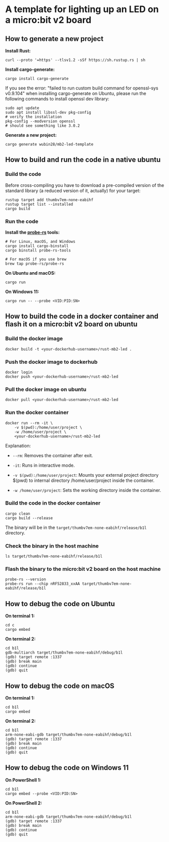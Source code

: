# A template for lighting up an LED on a micro:bit v2 board

## How to generate a new project

**Install Rust:**

```
curl --proto '=https' --tlsv1.2 -sSf https://sh.rustup.rs | sh
```

**Install cargo-generate:**

```
cargo install cargo-generate
```

If you see the error: "failed to run custom build command for openssl-sys v0.9.104" when installing cargo-generate on Ubuntu, please run the following commands to install openssl dev library:

```
sudo apt update
sudo apt install libssl-dev pkg-config
# verify the installation
pkg-config --modversion openssl
# should see something like 3.0.2
```

**Generate a new project:**

```
cargo generate wubin28/mb2-led-template
```

## How to build and run the code in a native ubuntu

### Build the code

Before cross-compiling you have to download a pre-compiled version of the standard library (a reduced version of it, actually) for your target:

```
rustup target add thumbv7em-none-eabihf
rustup target list --installed
cargo build
```


### Run the code


**Install the [probe-rs](https://probe.rs/docs/getting-started/installation/) tools:**


```
# For Linux, macOS, and Windows
cargo install cargo-binstall
cargo binstall probe-rs-tools

# For macOS if you use brew
brew tap probe-rs/probe-rs
```

**On Ubuntu and macOS:**

```
cargo run
```

**On Windows 11:**
```
cargo run -- --probe <VID:PID:SN>
```

## How to build the code in a docker container and flash it on a micro:bit v2 board on ubuntu

### Build the docker image

```
docker build -t <your-dockerhub-username>/rust-mb2-led .
```

### Push the docker image to dockerhub

```
docker login
docker push <your-dockerhub-username>/rust-mb2-led
```

### Pull the docker image on ubuntu

```
docker pull <your-dockerhub-username>/rust-mb2-led
```

### Run the docker container

```
docker run --rm -it \
    -v $(pwd):/home/user/project \
    -w /home/user/project \
    <your-dockerhub-username>/rust-mb2-led
```
Explanation:

- `--rm`: Removes the container after exit.

- `-it`: Runs in interactive mode.

- `-v $(pwd):/home/user/project`: Mounts your external project directory $(pwd) to internal directory /home/user/project inside the container.

- `-w /home/user/project`: Sets the working directory inside the container.

### Build the code in the docker container

```
cargo clean
cargo build --release
```

The binary will be in the `target/thumbv7em-none-eabihf/release/b1l` directory.

### Check the binary in the host machine

```
ls target/thumbv7em-none-eabihf/release/b1l
```

### Flash the binary to the micro:bit v2 board on the host machine

```
probe-rs --version
probe-rs run --chip nRF52833_xxAA target/thumbv7em-none-eabihf/release/b1l
```

## How to debug the code on Ubuntu

**On terminal 1:**

```
cd c
cargo embed
```

**On terminal 2:**

```
cd b1l
gdb-multiarch target/thumbv7em-none-eabihf/debug/b1l
(gdb) target remote :1337
(gdb) break main
(gdb) continue
(gdb) quit
```

## How to debug the code on macOS

**On terminal 1:**

```
cd b1l
cargo embed
```

**On terminal 2:**

```
cd b1l
arm-none-eabi-gdb target/thumbv7em-none-eabihf/debug/b1l
(gdb) target remote :1337
(gdb) break main
(gdb) continue
(gdb) quit
```

## How to debug the code on Windows 11

**On PowerShell 1:**

```
cd b1l
cargo embed --probe <VID:PID:SN>
```

**On PowerShell 2:**

```
cd b1l
arm-none-eabi-gdb target/thumbv7em-none-eabihf/debug/b1l
(gdb) target remote :1337
(gdb) break main
(gdb) continue
(gdb) quit
```
